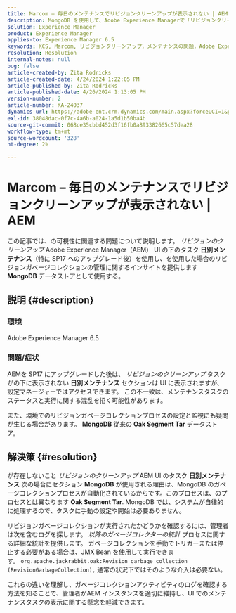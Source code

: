 ```yaml
---
title: Marcom – 毎日のメンテナンスでリビジョンクリーンアップが表示されない | AEM
description: MongoDB を使用して、Adobe Experience Managerで「リビジョンクリーンアップ」タスクの表示とガベージコレクションを処理する方法を説明します。
solution: Experience Manager
product: Experience Manager
applies-to: Experience Manager 6.5
keywords: KCS, Marcom, リビジョンクリーンアップ，メンテナンスの問題，Adobe Experience Manager, AEM, UI
resolution: Resolution
internal-notes: null
bug: false
article-created-by: Zita Rodricks
article-created-date: 4/24/2024 1:22:05 PM
article-published-by: Zita Rodricks
article-published-date: 4/26/2024 1:13:05 PM
version-number: 2
article-number: KA-24037
dynamics-url: https://adobe-ent.crm.dynamics.com/main.aspx?forceUCI=1&pagetype=entityrecord&etn=knowledgearticle&id=0d97baa2-3d02-ef11-a1fe-6045bd0065b6
exl-id: 38048dac-0f7c-4a6b-a024-1a5d1b50ba4b
source-git-commit: 068ce35cbbd452d3f16fb0a893382665c57dea28
workflow-type: tm+mt
source-wordcount: '328'
ht-degree: 2%

---
```


# Marcom – 毎日のメンテナンスでリビジョンクリーンアップが表示されない | AEM


この記事では、の可視性に関連する問題について説明します。 *リビジョンのクリーンアップ* Adobe Experience Manager（AEM） UI の下のタスク <b>日別メンテナンス</b>（特に SP17 へのアップグレード後）を使用し、を使用した場合のリビジョンガベージコレクションの管理に関するインサイトを提供します <b>MongoDB</b> データストアとして使用する。

## 説明 {#description}


### 環境

Adobe Experience Manager 6.5



### 問題/症状

AEMを SP17 にアップグレードした後は、 *リビジョンのクリーンアップ* タスクがの下に表示されない <b>日別メンテナンス</b> セクションは UI に表示されますが、設定マネージャーではアクセスできます。 この不一致は、メンテナンスタスクのステータスと実行に関する混乱を招く可能性があります。

また、環境でのリビジョンガベージコレクションプロセスの設定と監視にも疑問が生じる場合があります。 <b>MongoDB</b> 従来の <b>Oak Segment Tar</b> データストア。


## 解決策 {#resolution}


が存在しないこと *リビジョンのクリーンアップ* AEM UI のタスク <b>日別メンテナンス</b> 次の場合にセクション <b>MongoDB</b> が使用される理由は、MongoDB のガベージコレクションプロセスが自動化されているからです。このプロセスは、のプロセスとは異なります <b>Oak Segment Tar</b>. MongoDB では、システムが自律的に処理するので、タスクに手動の設定や開始は必要ありません。

リビジョンガベージコレクションが実行されたかどうかを確認するには、管理者は次を含むログを探します。 *以降のガベージコレクターの統計* プロセスに関する詳細な統計を提供します。 ガベージコレクションを手動でトリガーまたは停止する必要がある場合は、JMX Bean を使用して実行できます。 `org.apache.jackrabbit.oak:Revision garbage collection (RevisionGarbageCollection),` 通常の状況下ではそのような介入は必要ない。

これらの違いを理解し、ガベージコレクションアクティビティのログを確認する方法を知ることで、管理者がAEM インスタンスを適切に維持し、UI でのメンテナンスタスクの表示に関する懸念を軽減できます。
